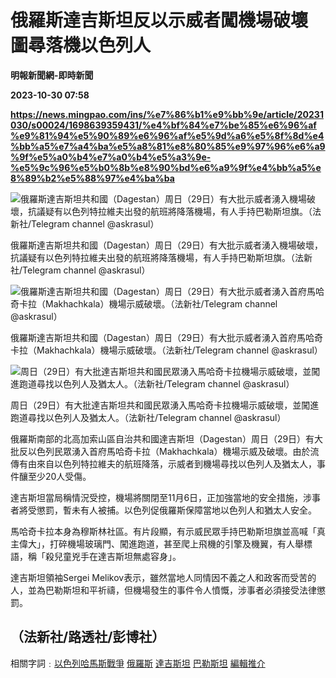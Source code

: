 # 俄羅斯達吉斯坦反以示威者闖機場破壞 圖尋落機以色列人
**明報新聞網-即時新聞**

**2023-10-30 07:58**

**https://news.mingpao.com/ins/%e7%86%b1%e9%bb%9e/article/20231030/s00024/1698639359431/%e4%bf%84%e7%be%85%e6%96%af%e9%81%94%e5%90%89%e6%96%af%e5%9d%a6%e5%8f%8d%e4%bb%a5%e7%a4%ba%e5%a8%81%e8%80%85%e9%97%96%e6%a9%9f%e5%a0%b4%e7%a0%b4%e5%a3%9e-%e5%9c%96%e5%b0%8b%e8%90%bd%e6%a9%9f%e4%bb%a5%e8%89%b2%e5%88%97%e4%ba%ba**

![俄羅斯達吉斯坦共和國（Dagestan）周日（29日）有大批示威者湧入機場破壞，抗議疑有以色列特拉維夫出發的航班將降落機場，有人手持巴勒斯坦旗。（法新社/Telegram channel @askrasul）](https://fs.mingpao.com/ins/20231030/s00024/f40bcd69c5f40dd7a2d0f1128dba8f12.jpg)

俄羅斯達吉斯坦共和國（Dagestan）周日（29日）有大批示威者湧入機場破壞，抗議疑有以色列特拉維夫出發的航班將降落機場，有人手持巴勒斯坦旗。（法新社/Telegram channel @askrasul）

![俄羅斯達吉斯坦共和國（Dagestan）周日（29日）有大批示威者湧入首府馬哈奇卡拉（Makhachkala）機場示威破壞。（法新社/Telegram channel @askrasul）](https://fs.mingpao.com/ins/20231030/s00024/f418e4f4f8e5d45361dddefb20d7dcc8.jpg)

俄羅斯達吉斯坦共和國（Dagestan）周日（29日）有大批示威者湧入首府馬哈奇卡拉（Makhachkala）機場示威破壞。（法新社/Telegram channel @askrasul）

![周日（29日）有大批達吉斯坦共和國民眾湧入馬哈奇卡拉機場示威破壞，並闖進跑道尋找以色列人及猶太人。（法新社/Telegram channel @askrasul）](https://fs.mingpao.com/ins/20231030/s00024/f40b668ecbe029364ce975847f57d29c.jpg)

周日（29日）有大批達吉斯坦共和國民眾湧入馬哈奇卡拉機場示威破壞，並闖進跑道尋找以色列人及猶太人。（法新社/Telegram channel @askrasul）

俄羅斯南部的北高加索山區自治共和國達吉斯坦（Dagestan）周日（29日）有大批反以色列民眾湧入首府馬哈奇卡拉（Makhachkala）機場示威及破壞。由於流傳有由來自以色列特拉維夫的航班降落，示威者到機場尋找以色列人及猶太人，事件釀至少20人受傷。

達吉斯坦當局稱情況受控，機場將關閉至11月6日，正加強當地的安全措施，涉事者將受懲罰，暫未有人被捕。以色列促俄羅斯保障當地以色列人和猶太人安全。

馬哈奇卡拉本身為穆斯林社區。有片段顯，有示威民眾手持巴勒斯坦旗並高喊「真主偉大」，打碎機場玻璃門、闖進跑道，甚至爬上飛機的引擎及機翼，有人舉標語，稱「殺兒童兇手在達吉斯坦無處容身」。

達吉斯坦領袖Sergei Melikov表示，雖然當地人同情因不義之人和政客而受苦的人，並為巴勒斯坦和平祈禱，但機場發生的事件令人憤慨，涉事者必須接受法律懲罰。

（法新社/路透社/彭博社）
-------------

相關字詞﹕[以色列哈馬斯戰爭](https://news.mingpao.com/ins/%e7%86%b1%e9%bb%9e/article/20231030/s00024/php/search2.php?pnssection=all&inssection=all&searchtype=A&keywords=%E4%BB%A5%E8%89%B2%E5%88%97%E5%93%88%E9%A6%AC%E6%96%AF%E6%88%B0%E7%88%AD) [俄羅斯](https://news.mingpao.com/ins/%e7%86%b1%e9%bb%9e/article/20231030/s00024/php/search2.php?pnssection=all&inssection=all&searchtype=A&keywords=%E4%BF%84%E7%BE%85%E6%96%AF) [達吉斯坦](https://news.mingpao.com/ins/%e7%86%b1%e9%bb%9e/article/20231030/s00024/php/search2.php?pnssection=all&inssection=all&searchtype=A&keywords=%E9%81%94%E5%90%89%E6%96%AF%E5%9D%A6) [巴勒斯坦](https://news.mingpao.com/ins/%e7%86%b1%e9%bb%9e/article/20231030/s00024/php/search2.php?pnssection=all&inssection=all&searchtype=A&keywords=%E5%B7%B4%E5%8B%92%E6%96%AF%E5%9D%A6) [編輯推介](https://news.mingpao.com/ins/%e7%86%b1%e9%bb%9e/article/20231030/s00024/php/search2.php?pnssection=all&inssection=all&searchtype=A&keywords=%E7%B7%A8%E8%BC%AF%E6%8E%A8%E4%BB%8B)